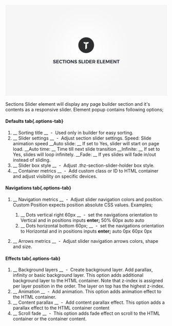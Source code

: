 <div class="thz-doc-image max">
<a class="thz-lightbox mfp-iframe" href="https://vimeo.com/302180385" data-mfp-title="Creatus WordPress Theme Sections Slider Element" data-modal-size="large">
	<img src="../../docs-media/splash-sections-slider-element.jpg" alt="Creatus WordPress Theme Sections Slider Element" />
</a>
</div>

Sections Slider element will display any page builder section and it's contents as a responsive slider. Element popup contains following options;

#### Defaults tab{.options-tab}
1. __ Sorting title __ &nbsp;-&nbsp; Used only in builder for easy sorting.
1. __ Slider settings __ &nbsp;-&nbsp; Adjust section slider settings. Speed: Slide animation speed  __Auto slide: __ If set to Yes, slider will start on page load.  __Auto time: __ Time till next slide transition  __Infinite: __ If set to Yes, slides will loop infinitely.  __Fade: __ If yes slides will fade in/out instead of sliding.
1. __ Slider box style __ &nbsp;-&nbsp; Adjust .thz-section-slider-holder box style.
1. __ Container metrics __ &nbsp;-&nbsp; Add custom class or ID to HTML container and adjust visibility on specific devices.

#### Navigations tab{.options-tab}
1. __ Navigation metrics __ &nbsp;-&nbsp; Adjust slider navigation colors and position. Custom Position expects position absolute CSS values. Examples;
	1. __ Dots vertical right 60px __ &nbsp;-&nbsp; set the navigations orientation to Vertical and in positions inputs __enter;__ 50% 60px auto auto
	1. __ Dots horizontal bottom 60px; __ &nbsp;-&nbsp; set the navigations orientation to Horizontal and in positions inputs __enter;__ auto 0px 60px 0px

1. __ Arrows metrics __ &nbsp;-&nbsp; Adjust slider navigation arrows colors, shape and size.

#### Effects tab{.options-tab}
1. __ Background layers __ &nbsp;-&nbsp; Create background layer. Add parallax, infinity or basic background layer. This option adds additional background layer to the HTML container. Note that z-index is assigned per layer position in the order. The layer on top has the highest z-index.
1. __ Animation __ &nbsp;-&nbsp; Add animation. This option adds animation effect to the HTML container.
1. __ Content parallax __ &nbsp;-&nbsp; Add content parallax effect. This option adds a parallax effect to the HTML container content
1. __ Scroll fade __ &nbsp;-&nbsp; This option adds fade effect on scroll to the HTML container or the container content.